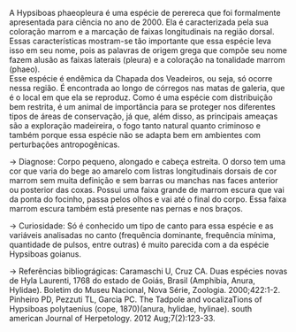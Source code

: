 ﻿A Hypsiboas phaeopleura é uma espécie de perereca que foi formalmente apresentada para ciência no ano de 2000. Ela é caracterizada pela sua coloração marrom e a marcação de faixas longitudinais na região dorsal. Essas características mostram-se tão importante que essa espécie leva isso em seu nome, pois as palavras de origem grega que compõe seu nome fazem alusão as faixas laterais (pleura) e a coloração na tonalidade marrom (phaeo).  
        Esse espécie é endêmica da Chapada dos Veadeiros, ou seja, só ocorre nessa região. É encontrada ao longo de córregos nas matas de galeria, que é o local em que ela se reproduz. Como é uma espécie com distribuição bem restrita, é um animal de importância para se proteger nos diferentes tipos de áreas de conservação, já que, além disso, as principais ameaças são a exploração madeireira, o fogo tanto natural quanto criminoso e também porque essa espécie não se adapta bem em ambientes com perturbações antropogênicas.


-> Diagnose:
        Corpo pequeno, alongado e cabeça estreita. O dorso tem uma cor que varia do bege ao amarelo com listras longitudinais dorsais de cor marrom sem muita definição e sem barras ou manchas nas faces anterior ou posterior das coxas. Possui uma faixa grande de marrom escura que vai da ponta do focinho, passa pelos olhos e vai até o final do corpo. Essa faixa marrom escura também está presente nas pernas e nos braços.


-> Curiosidade:
        Só é conhecido um tipo de canto para essa espécie e as variáveis analisadas no canto (frequência dominante, frequência mínima, quantidade de pulsos, entre outras) é muito parecida com a da espécie Hypsiboas goianus.


-> Referências bibliográgicas:
Caramaschi U, Cruz CA. Duas espécies novas de Hyla Laurenti, 1768 do estado de Goiás, Brasil (Amphibia, Anura, Hylidae). Boletim do Museu Nacional, Nova Série, Zoologia. 2000;422:1-2.
Pinheiro PD, Pezzuti TL, Garcia PC. The Tadpole and vocalizaTions of Hypsiboas polytaenius (cope, 1870)(anura, hylidae, hylinae). south american Journal of Herpetology. 2012 Aug;7(2):123-33.